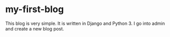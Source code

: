 # my-first-blog
This blog is very simple. It is written in Django and Python 3. I go into admin and create a new blog post. 
